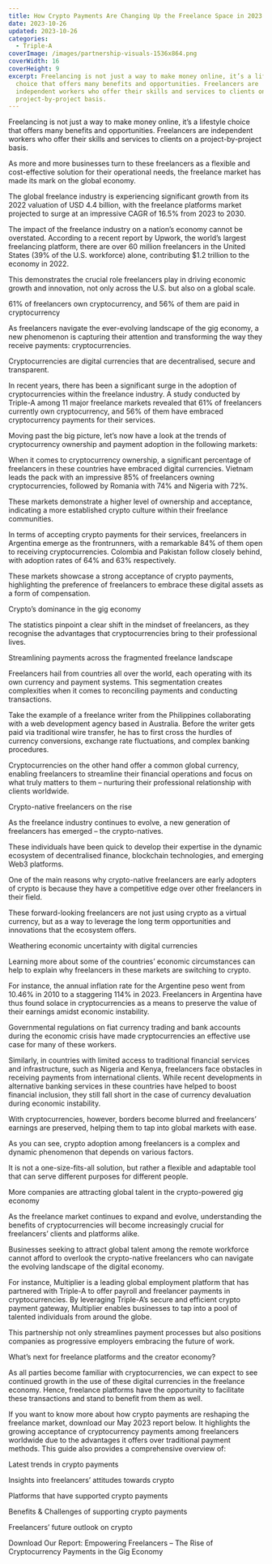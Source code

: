 ```yaml
---
title: How Crypto Payments Are Changing Up the Freelance Space in 2023
date: 2023-10-26
updated: 2023-10-26
categories:
  - Triple-A
coverImage: /images/partnership-visuals-1536x864.png
coverWidth: 16
coverHeight: 9
excerpt: Freelancing is not just a way to make money online, it’s a lifestyle
  choice that offers many benefits and opportunities. Freelancers are
  independent workers who offer their skills and services to clients on a
  project-by-project basis.
---
```

Freelancing is not just a way to make money online, it’s a lifestyle choice that offers many benefits and opportunities. Freelancers are independent workers who offer their skills and services to clients on a project-by-project basis.



As more and more businesses turn to these freelancers as a flexible and cost-effective solution for their operational needs, the freelance market has made its mark on the global economy.



The global freelance industry is experiencing significant growth from its 2022 valuation of USD 4.4 billion, with the freelance platforms market projected to surge at an impressive CAGR of 16.5% from 2023 to 2030.



The impact of the freelance industry on a nation’s economy cannot be overstated. According to a recent report by Upwork, the world’s largest freelancing platform, there are over 60 million freelancers in the United States (39% of the U.S. workforce) alone, contributing $1.2 trillion to the economy in 2022.



This demonstrates the crucial role freelancers play in driving economic growth and innovation, not only across the U.S. but also on a global scale.



61% of freelancers own cryptocurrency, and 56% of them are paid in cryptocurrency

As freelancers navigate the ever-evolving landscape of the gig economy, a new phenomenon is capturing their attention and transforming the way they receive payments: cryptocurrencies.



Cryptocurrencies are digital currencies that are decentralised, secure and transparent.



In recent years, there has been a significant surge in the adoption of cryptocurrencies within the freelance industry. A study conducted by Triple-A among 11 major freelance markets revealed that 61% of freelancers currently own cryptocurrency, and 56% of them have embraced cryptocurrency payments for their services.



Moving past the big picture, let’s now have a look at the trends of cryptocurrency ownership and payment adoption in the following markets:





When it comes to cryptocurrency ownership, a significant percentage of freelancers in these countries have embraced digital currencies. Vietnam leads the pack with an impressive 85% of freelancers owning cryptocurrencies, followed by Romania with 74% and Nigeria with 72%.



These markets demonstrate a higher level of ownership and acceptance, indicating a more established crypto culture within their freelance communities.





In terms of accepting crypto payments for their services, freelancers in Argentina emerge as the frontrunners, with a remarkable 84% of them open to receiving cryptocurrencies. Colombia and Pakistan follow closely behind, with adoption rates of 64% and 63% respectively.



These markets showcase a strong acceptance of crypto payments, highlighting the preference of freelancers to embrace these digital assets as a form of compensation.



Crypto’s dominance in the gig economy

The statistics pinpoint a clear shift in the mindset of freelancers, as they recognise the advantages that cryptocurrencies bring to their professional lives.



Streamlining payments across the fragmented freelance landscape

Freelancers hail from countries all over the world, each operating with its own currency and payment systems. This segmentation creates complexities when it comes to reconciling payments and conducting transactions.



Take the example of a freelance writer from the Philippines collaborating with a web development agency based in Australia. Before the writer gets paid via traditional wire transfer, he has to first cross the hurdles of currency conversions, exchange rate fluctuations, and complex banking procedures.



Cryptocurrencies on the other hand offer a common global currency, enabling freelancers to streamline their financial operations and focus on what truly matters to them – nurturing their professional relationship with clients worldwide.



Crypto-native freelancers on the rise

As the freelance industry continues to evolve, a new generation of freelancers has emerged – the crypto-natives.



These individuals have been quick to develop their expertise in the dynamic ecosystem of decentralised finance, blockchain technologies, and emerging Web3 platforms.



One of the main reasons why crypto-native freelancers are early adopters of crypto is because they have a competitive edge over other freelancers in their field.



These forward-looking freelancers are not just using crypto as a virtual currency, but as a way to leverage the long term opportunities and innovations that the ecosystem offers.



Weathering economic uncertainty with digital currencies

Learning more about some of the countries’ economic circumstances can help to explain why freelancers in these markets are switching to crypto.



For instance, the annual inflation rate for the Argentine peso went from 10.46% in 2010 to a staggering 114% in 2023. Freelancers in Argentina have thus found solace in cryptocurrencies as a means to preserve the value of their earnings amidst economic instability.



Governmental regulations on fiat currency trading and bank accounts during the economic crisis have made cryptocurrencies an effective use case for many of these workers.



Similarly, in countries with limited access to traditional financial services and infrastructure, such as Nigeria and Kenya, freelancers face obstacles in receiving payments from international clients. While recent developments in alternative banking services in these countries have helped to boost financial inclusion, they still fall short in the case of currency devaluation during economic instability.



With cryptocurrencies, however, borders become blurred and freelancers’ earnings are preserved, helping them to tap into global markets with ease.



As you can see, crypto adoption among freelancers is a complex and dynamic phenomenon that depends on various factors.



It is not a one-size-fits-all solution, but rather a flexible and adaptable tool that can serve different purposes for different people.



More companies are attracting global talent in the crypto-powered gig economy

As the freelance market continues to expand and evolve, understanding the benefits of cryptocurrencies will become increasingly crucial for freelancers’ clients and platforms alike.



Businesses seeking to attract global talent among the remote workforce cannot afford to overlook the crypto-native freelancers who can navigate the evolving landscape of the digital economy.



For instance, Multiplier is a leading global employment platform that has partnered with Triple-A to offer payroll and freelancer payments in cryptocurrencies. By leveraging Triple-A’s secure and efficient crypto payment gateway, Multiplier enables businesses to tap into a pool of talented individuals from around the globe.



This partnership not only streamlines payment processes but also positions companies as progressive employers embracing the future of work.



What’s next for freelance platforms and the creator economy?

As all parties become familiar with cryptocurrencies, we can expect to see continued growth in the use of these digital currencies in the freelance economy. Hence, freelance platforms have the opportunity to facilitate these transactions and stand to benefit from them as well.



If you want to know more about how crypto payments are reshaping the freelance market, download our May 2023 report below. It highlights the growing acceptance of cryptocurrency payments among freelancers worldwide due to the advantages it offers over traditional payment methods. This guide also provides a comprehensive overview of:



Latest trends in crypto payments

Insights into freelancers’ attitudes towards crypto

Platforms that have supported crypto payments

Benefits & Challenges of supporting crypto payments

Freelancers’ future outlook on crypto

Download Our Report: Empowering Freelancers – The Rise of Cryptocurrency Payments in the Gig Economy
